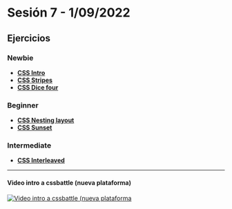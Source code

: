 # Sesión 7 - 1/09/2022

## Ejercicios

### Newbie

- [**CSS Intro**](./exercises/css-intro/README.md)
- [**CSS Stripes**](./exercises/css-stripes/README.md)
- [**CSS Dice four**](./exercises/css-dice-four/README.md)

### Beginner

- [**CSS Nesting layout**](./exercises/css-nesting-layout/README.md)
- [**CSS Sunset**](./exercises/css-sunset/README.md)

### Intermediate

- [**CSS Interleaved**](./exercises/css-interleaved/README.md)

<hr>

#### Video intro a cssbattle (nueva plataforma)

[![Video intro a cssbattle (nueva plataforma](https://i3.ytimg.com/vi/47DC5xVewnA/hqdefault.jpg)](https://youtu.be/47DC5xVewnA)
